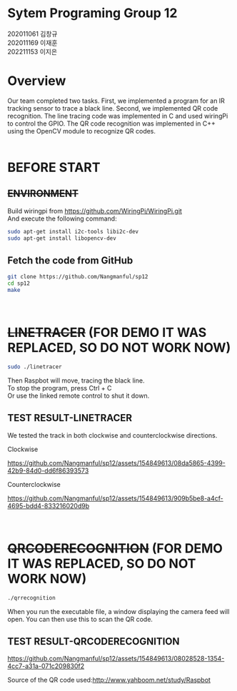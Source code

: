 # Sytem Programing Group 12
202011061 김창규<br>
202011169 이재훈<br>
202211153 이지은<br>

# Overview
Our team completed two tasks. First, we implemented a program for an IR tracking sensor to trace a black line. Second, we implemented QR code recognition. The line tracing code was implemented in C and used wiringPi to control the GPIO. The QR code recognition was implemented in C++ using the OpenCV module to recognize QR codes.
<br><br>
# BEFORE START

## ~~ENVIRONMENT~~

Build wiringpi  from  https://github.com/WiringPi/WiringPi.git<br>
And execute the following command:

```bash
sudo apt-get install i2c-tools libi2c-dev
sudo apt-get install libopencv-dev
```
## Fetch the code from GitHub
```bash
git clone https://github.com/Nangmanful/sp12
cd sp12
make
```

<br>

# ~~LINETRACER~~ (FOR DEMO IT WAS REPLACED, SO DO NOT WORK NOW)

```bash
sudo ./linetracer
```
Then Raspbot will move, tracing the black line. <br>
To stop the program, press Ctrl + C <br>
Or use the linked remote control to shut it down.
## TEST RESULT-LINETRACER
We tested the track in both clockwise and counterclockwise directions.

Clockwise<br>

https://github.com/Nangmanful/sp12/assets/154849613/08da5865-4399-42b9-84d0-dd6f86393573


Counterclockwise<br>

https://github.com/Nangmanful/sp12/assets/154849613/909b5be8-a4cf-4695-bdd4-833216020d9b

<br>

# ~~QRCODERECOGNITION~~ (FOR DEMO IT WAS REPLACED, SO DO NOT WORK NOW)

```bash
./qrrecognition
```
When you run the executable file, a window displaying the camera feed will open. You can then use this to scan the QR code.

## TEST RESULT-QRCODERECOGNITION


https://github.com/Nangmanful/sp12/assets/154849613/08028528-1354-4cc7-a31a-071c209830f2

Source of the QR code used:http://www.yahboom.net/study/Raspbot
